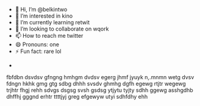 - 👋 Hi, I’m @belkintwo
- 👀 I’m interested in kino
- 🌱 I’m currently learning retwit
- 💞️ I’m looking to collaborate on wqork
- 📫 How to reach me twitter
- 😄 Pronouns: one
- ⚡ Fun fact: rare lol
+
<!---
belkintwo/belkintwo is a ✨ special ✨ repository because its `README.md` (this file) appears on your GitHub profile.
You can click the Preview link to take a look at your changes.
--->

fbfdbn
dsvdsv
gfngng
hmhgm
dvdsv
egerg
jhmf
jyuyk
n,.mnmn
wetg
dvsv
fdngn
hkhk
gmg
gtg
sdbg
dhhh
svsdv
ghmhg
dgfh
egewg
rtjtr
wegewg
trjhtr
fhgj
rehh
sdvgs
dsgsg
svsh
gsdsg
ytjytu
tyjty
sdhh
ggewg
asshgdhb
dhffhj
gggnd
erhtr
ttttjyj
greg
efgewyw
utyi
sdhfdhy
ehh
